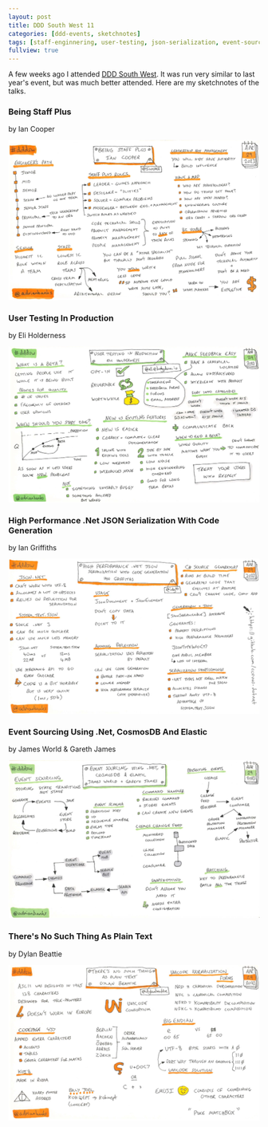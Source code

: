```yaml
---
layout: post
title: DDD South West 11
categories: [ddd-events, sketchnotes]
tags: [staff-enginnering, user-testing, json-serialization, event-sourcing, plain-text]
fullview: true
---
```


A few weeks ago I attended [DDD South West](https://www.dddsouthwest.com). It was run very similar to last year's event, but was much better attended. Here are my sketchnotes of the talks.

### Being Staff Plus
by Ian Cooper
[<i class="fa fa-globe fa-lg" title="Website"></i>]()
[<i class="fa fa-brands fa-x-twitter fa-lg" title="X"></i>](https://x.com/icooper)
[<i class="fa fa-brands fa-mastodon fa-lg" title="Mastodon"></i>](https://hachyderm.io/@ICooper)
[<i class="fa fa-brands fa-slideshare fa-lg" title="Slides"></i>](https://github.com/iancooper/Presentations/blob/master/Being%20Staff%20Plus.pdf)

[![Being Staff Plus by Ian Cooper][1]][1]


### User Testing In Production
by Eli Holderness
[<i class="fa fa-brands fa-x-twitter fa-lg" title="X"></i>](https://x.com/EliHolderness)
[<i class="fa fa-brands fa-mastodon fa-lg" title="Mastodon"></i>](https://hachyderm.io/@eli)

[![User Testing In Production by Eli Holderness][2]][2]


### High Performance .Net JSON Serialization With Code Generation
by Ian Griffiths
[<i class="fa fa-globe fa-lg" title="Website"></i>]()
[<i class="fa fa-brands fa-x-twitter fa-lg" title="X"></i>](https://x.com/idg10)
[<i class="fa fa-brands fa-mastodon fa-lg" title="Mastodon"></i>](https://dotnet.social/@idg10)

[![High Performance .Net JSON Serialization With Code Generation by Ian Griffiths][3]][3]


### Event Sourcing Using .Net, CosmosDB And Elastic
by James World 
[<i class="fa fa-brands fa-x-twitter fa-lg" title="X"></i>](https://x.com/jamesw0rld)
& Gareth James

[![Event Sourcing Using .Net, CosmosDB And Elastic by James World, Gareth James][4]][4]


### There's No Such Thing As Plain Text
by Dylan Beattie
[<i class="fa fa-globe fa-lg" title="Website"></i>](http://www.dylanbeattie.net)
[<i class="fa fa-brands fa-x-twitter fa-lg" title="X"></i>](https://x.com/dylanbeattie)
[<i class="fa fa-brands fa-mastodon fa-lg" title="Mastodon"></i>](https://hachyderm.io/@dylanbeattie)
[<i class="fa fa-video-camera fa-lg" title="Video"></i>](https://www.youtube.com/watch?v=AGIiXKliOik)

[![There's No Such Thing As Plain Text by Dylan Beattie][5]][5]


  [1]: /assets/media/images/2023/05/being-staff-plus-ian-cooper.jpg#img-sketchnote
  [2]: /assets/media/images/2023/05/user-testing-in-production-eli-holderness.jpg#img-sketchnote
  [3]: /assets/media/images/2023/05/high-performance-dotnet-json-serialization-with-code-generation-ian-griffiths.jpg#img-sketchnote
  [4]: /assets/media/images/2023/05/event-sourcing-using-dotnet-cosmosdb-and-elastic-james-world-gareth-james.jpg#img-sketchnote
  [5]: /assets/media/images/2023/05/theres-no-such-thing-as-plain-text-dylan-beattie.jpg#img-sketchnote
